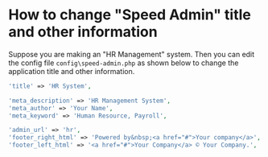 # How to change "Speed Admin" title and other information

Suppose you are making an "HR Management" system. Then you can edit the config file `config\speed-admin.php` as shown below to change the application title and other information.

```php
'title' => 'HR System',

'meta_description' => 'HR Management System',
'meta_author' => 'Your Name',
'meta_keyword' => 'Human Resource, Payroll',

'admin_url' => 'hr',
'footer_right_html' => 'Powered by&nbsp;<a href="#">Your company</a>',
'footer_left_html' => '<a href="#">Your Company</a> © Your Company.',
```

